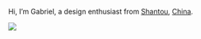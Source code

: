 Hi, I’m Gabriel, a design enthusiast from [Shantou](https://en.wikipedia.org/wiki/Shantou), [China](https://en.wikipedia.org/wiki/China).

![](https://visitor-badge.glitch.me/badge?page_id=Gabe-Xu.readme)
